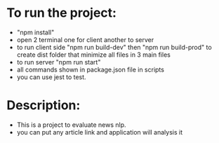 # To run the project:
* "npm install" 
* open 2 terminal one for client another to server
* to run client side "npm run build-dev"  then   "npm run build-prod" to create dist folder that minimize all files in 3 main files
* to run server "npm run start"
* all commands shown in package.json file in scripts
* you can use jest to test.

# Description:
- This is a project to evaluate news nlp.
- you can put any article link and application will analysis it 